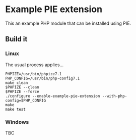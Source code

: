 # Example PIE extension

This an example PHP module that can be installed using PIE.

## Build it

### Linux

The usual process applies...

```
PHPIZE=/usr/bin/phpize7.1
PHP_CONFIG=/usr/bin/php-config7.1
make clean
$PHPIZE --clean
$PHPIZE --force
./configure --enable-example-pie-extension --with-php-config=$PHP_CONFIG
make
make test
```

### Windows

TBC
